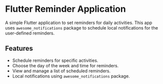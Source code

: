 # Flutter Reminder Application

A simple Flutter application to set reminders for daily activities. This app uses `awesome_notifications` package to schedule local notifications for the user-defined reminders.

## Features

- Schedule reminders for specific activities.
- Choose the day of the week and time for reminders.
- View and manage a list of scheduled reminders.
- Local notifications using `awesome_notifications` package.


